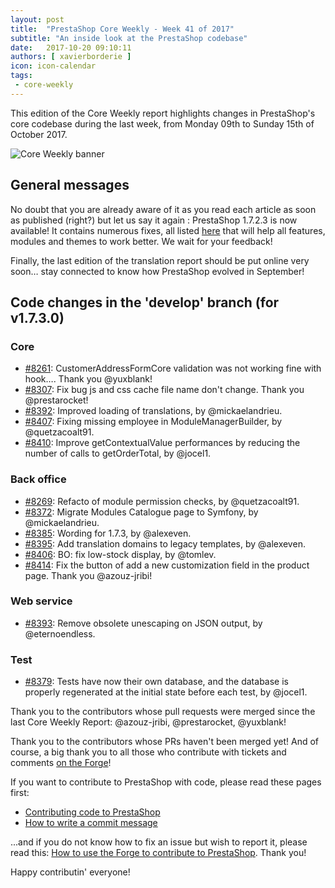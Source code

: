 ```yaml
---
layout: post
title:  "PrestaShop Core Weekly - Week 41 of 2017"
subtitle: "An inside look at the PrestaShop codebase"
date:   2017-10-20 09:10:11
authors: [ xavierborderie ]
icon: icon-calendar
tags:
 - core-weekly
---
```


This edition of the Core Weekly report highlights changes in PrestaShop's core codebase during the last week, from Monday 09th to Sunday 15th of October 2017.

![Core Weekly banner](/assets/images/2017/04/core_weekly_banner.jpg)


## General messages

No doubt that you are already aware of it as you read each article as soon as published (right?) but let us say it again : PrestaShop 1.7.2.3 is now available! It contains numerous fixes, all listed [here](https://github.com/PrestaShop/PrestaShop/pulls?utf8=%E2%9C%93&q=is%3Apr%20milestone%3A1.7.2.3) that will help all features, modules and themes to work better. We wait for your feedback!

Finally, the last edition of the translation report should be put online very soon… stay connected to know how PrestaShop evolved in September!


## Code changes in the 'develop' branch (for v1.7.3.0)

### Core

* [#8261](https://github.com/PrestaShop/PrestaShop/pull/8261): CustomerAddressFormCore validation was not working fine with hook…. Thank you @yuxblank!
* [#8307](https://github.com/PrestaShop/PrestaShop/pull/8307): Fix bug js and css cache file name don't change. Thank you @prestarocket!
* [#8392](https://github.com/PrestaShop/PrestaShop/pull/8392): Improved loading of translations, by @mickaelandrieu.
* [#8407](https://github.com/PrestaShop/PrestaShop/pull/8407): Fixing missing employee in ModuleManagerBuilder, by @quetzacoalt91.
* [#8410](https://github.com/PrestaShop/PrestaShop/pull/8410): Improve getContextualValue performances by reducing the number of calls to getOrderTotal, by @jocel1.

### Back office

* [#8269](https://github.com/PrestaShop/PrestaShop/pull/8269): Refacto of module permission checks, by @quetzacoalt91.
* [#8372](https://github.com/PrestaShop/PrestaShop/pull/8372): Migrate Modules Catalogue page to Symfony, by @mickaelandrieu.
* [#8385](https://github.com/PrestaShop/PrestaShop/pull/8385): Wording for 1.7.3, by @alexeven.
* [#8395](https://github.com/PrestaShop/PrestaShop/pull/8395): Add translation domains to legacy templates, by @alexeven.
* [#8406](https://github.com/PrestaShop/PrestaShop/pull/8406): BO: fix low-stock display, by @tomlev.
* [#8414](https://github.com/PrestaShop/PrestaShop/pull/8414): Fix the button of add a new customization field in the product page. Thank you @azouz-jribi!

### Web service

* [#8393](https://github.com/PrestaShop/PrestaShop/pull/8393): Remove obsolete unescaping on JSON output, by @eternoendless.

### Test

* [#8379](https://github.com/PrestaShop/PrestaShop/pull/8379): Tests have now their own database, and the database is properly regenerated at the initial state before each test, by @jocel1.


Thank you to the contributors whose pull requests were merged since the last Core Weekly Report: @azouz-jribi, @prestarocket, @yuxblank!

Thank you to the contributors whose PRs haven't been merged yet! And of course, a big thank you to all those who contribute with tickets and comments [on the Forge](http://forge.prestashop.com/)!

If you want to contribute to PrestaShop with code, please read these pages first:

 * [Contributing code to PrestaShop](http://doc.prestashop.com/display/PS16/Contributing+code+to+PrestaShop)
 * [How to write a commit message](http://doc.prestashop.com/display/PS16/How+to+write+a+commit+message)

...and if you do not know how to fix an issue but wish to report it, please read this: [How to use the Forge to contribute to PrestaShop](http://doc.prestashop.com/display/PS16/How+to+use+the+Forge+to+contribute+to+PrestaShop). Thank you!

Happy contributin' everyone!
